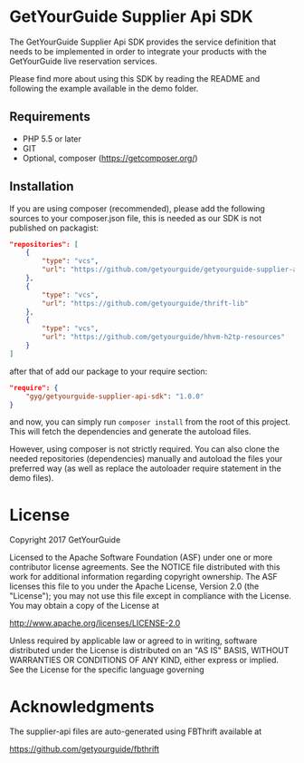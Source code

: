 # GetYourGuide Supplier Api SDK
The GetYourGuide Supplier Api SDK provides the service definition 
that needs to be implemented in order to integrate your products with
the GetYourGuide live reservation services. 

Please find more about using this SDK by reading the README and following 
the example available in the demo folder. 


## Requirements
- PHP 5.5 or later
- GIT
- Optional, composer (https://getcomposer.org/)

## Installation
If you are using composer (recommended), please add the following sources to your composer.json file, this is needed
as our SDK is not published on packagist:
```json
"repositories": [
    {
        "type": "vcs",
        "url": "https://github.com/getyourguide/getyourguide-supplier-api-sdk"
    },
    {
        "type": "vcs",
        "url": "https://github.com/getyourguide/thrift-lib"
    },
    {
        "type": "vcs",
        "url": "https://github.com/getyourguide/hhvm-h2tp-resources"
    }
]
```
after that of add our package to your require section:
```json
"require": {
    "gyg/getyourguide-supplier-api-sdk": "1.0.0"
}
```
and now, you can simply run ``composer install`` from the root of this project. This will fetch the dependencies and generate the autoload files.

However, using composer is not strictly required. You can also clone the needed repositories 
(dependencies) manually and autoload the files your preferred way 
(as well as replace the autoloader require statement in the demo files).


License
=======
Copyright 2017 GetYourGuide

Licensed to the Apache Software Foundation (ASF) under one
or more contributor license agreements. See the NOTICE file
distributed with this work for additional information
regarding copyright ownership. The ASF licenses this file
to you under the Apache License, Version 2.0 (the
"License"); you may not use this file except in compliance
with the License. You may obtain a copy of the License at

  http://www.apache.org/licenses/LICENSE-2.0

Unless required by applicable law or agreed to in writing,
software distributed under the License is distributed on an
"AS IS" BASIS, WITHOUT WARRANTIES OR CONDITIONS OF ANY
KIND, either express or implied. See the License for the
specific language governing 


Acknowledgments
===============

The supplier-api files are auto-generated using FBThrift available at

  https://github.com/getyourguide/fbthrift
  
